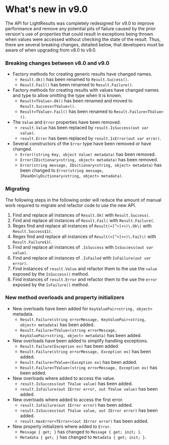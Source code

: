 # What's new in v9.0

The API for LightResults was completely redesigned for v9.0 to improve performance and remove any potential pits of failure caused by the prior version's use
of properties that could result in exceptions being thrown when values were accessed without checking the state of the result. Thus, there are several breaking
changes, detailed below, that developers must be aware of when upgrading from v8.0 to v9.0.

### Breaking changes between v8.0 and v9.0

- Factory methods for creating generic results have changed names.
    - `Result.Ok()` has been renamed to `Result.Success()`.
    - `Result.Fail()` has been renamed to `Result.Failure()`.
- Factory methods for creating results with values have changed names and type to allow omitting the type when it is known.
    - `Result<TValue>.Ok()` has been renamed and moved to `Result.Success<TValue>()`.
    - `Result<TValue>.Fail()` has been renamed to `Result.Failure<TValue>()`.
- The `Value` and `Error` properties have been removed.
    - `result.Value` has been replaced by `result.IsSuccess(out var value)`.
    - `result.Error` has been replaced by `result.IsError(out var error)`.
- Several constructors of the `Error` type have been removed or have changed.
    - `Error((string Key, object Value) metadata)` has been removed.
    - `Error(IDictionary<string, object> metadata)` has been removed.
    - `Error(string message, IDictionary<string, object> metadata)` has been changed to
      `Error(string message, IReadOnlyDictionary<string, object> metadata)`.

### Migrating

The following steps in the following order will reduce the amount of manual work required to migrate and refactor code to use the new API.

1. Find and replace all instances of `Result.Ok(` with `Result.Success(`.
2. Find and replace all instances of `Result.Fail(` with `Result.Failure(`.
3. Regex find and replace all instances of `Result(<[^>]+>)\.Ok\(` with `Result.Success$1(`.
4. Regex find and replace all instances of `Result(<[^>]+>)\.Fail\(` with `Result.Failure$1(`.
5. Find and replace all instances of `.IsSuccess` with `IsSuccess(out var value)`.
6. Find and replace all instances of `.IsFailed` with `IsFailure(out var error)`.
7. Find instances of `result.Value` and refactor them to the use the `value` exposed by the `IsSuccess()` method.
8. Find instances of `result.Error` and refactor them to the use the `error` exposed by the `IsFailure()` method.

### New method overloads and property initializers

- New overloads have been added for `KeyValuePair<string, object>` metadata.
    - `Result.Failure(string errorMessage, KeyValuePair<string, object> metadata)` has been added.
    - `Result.Failure<TValue>(string errorMessage, KeyValuePair<string, object> metadata)` has been added.
- New overloads have been added to simplify handling exceptions.
    - `Result.Failure(Exception ex)` has been added.
    - `Result.Failure(string errorMessage, Exception ex)` has been added.
    - `Result.Failure<TValue>(Exception ex)` has been added.
    - `Result.Failure<TValue>(string errorMessage, Exception ex)` has been added.
- New overloads where added to access the value.
    - `result.IsSuccess(out TValue value)` has been added.
    - `result.IsFailure(out IError error, out TValue value)` has been added.
- New overloads where added to access the first error.
    - `result.IsFailure(out IError error)` has been added.
    - `result.IsSuccess(out TValue value, out IError error)` has been added.
    - `result.HasError<TError>(out IError error)` has been added.
- New property initializers where added to `Error`.
    - `Message { get; }` has changed to `Message { get; init; }`.
    - `Metadata { get; }` has changed to `Metadata { get; init; }`.
